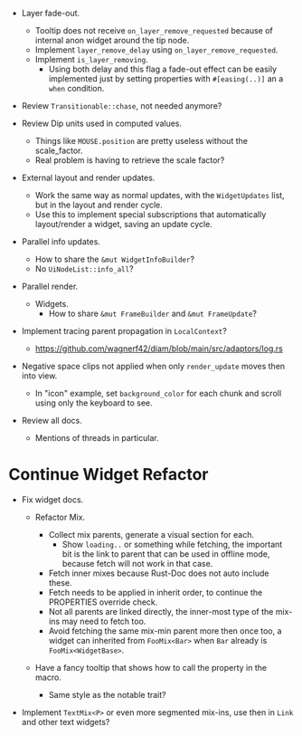 * Layer fade-out.
    - Tooltip does not receive `on_layer_remove_requested` because of internal anon widget around the tip node.
    - Implement `layer_remove_delay` using `on_layer_remove_requested`.
    - Implement `is_layer_removing`.
        - Using both delay and this flag a fade-out effect can be easily implemented 
          just by setting properties with `#[easing(..)]` an a `when` condition.

* Review `Transitionable::chase`, not needed anymore?
* Review Dip units used in computed values.
    - Things like `MOUSE.position` are pretty useless without the scale_factor.
    - Real problem is having to retrieve the scale factor?

* External layout and render updates.
    - Work the same way as normal updates, with the `WidgetUpdates` list, but in the layout and render cycle.
    - Use this to implement special subscriptions that automatically layout/render a widget, saving an update
      cycle.

* Parallel info updates.
    - How to share the `&mut WidgetInfoBuilder`?
    - No `UiNodeList::info_all`?

* Parallel render.
    - Widgets.
        - How to share `&mut FrameBuilder` and `&mut FrameUpdate`?

* Implement tracing parent propagation in `LocalContext`?
    - https://github.com/wagnerf42/diam/blob/main/src/adaptors/log.rs

* Negative space clips not applied when only `render_update` moves then into view.
    - In "icon" example, set `background_color` for each chunk and scroll using only the keyboard to see.

* Review all docs.
    - Mentions of threads in particular.

# Continue Widget Refactor

* Fix widget docs.
    - Refactor Mix.
        - Collect mix parents, generate a visual section for each.
            - Show `loading..` or something while fetching, the important bit is the link to parent that can
              be used in offline mode, because fetch will not work in that case.
        - Fetch inner mixes because Rust-Doc does not auto include these.
        - Fetch needs to be applied in inherit order, to continue the PROPERTIES override check.
        - Not all parents are linked directly, the inner-most type of the mix-ins may need to fetch too.
        - Avoid fetching the same mix-min parent more then once too, a widget can inherited from `FooMix<Bar>` when
          `Bar` already is `FooMix<WidgetBase>`.

    - Have a fancy tooltip that shows how to call the property in the macro.
        - Same style as the notable trait?

* Implement `TextMix<P>` or even more segmented mix-ins, use then in `Link` and other text widgets?